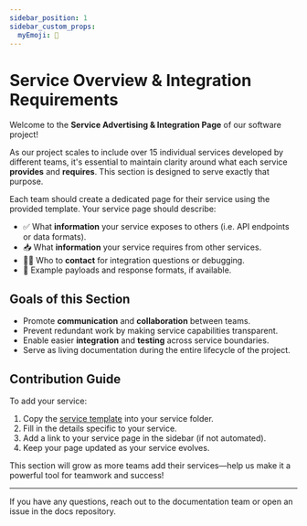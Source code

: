 ```yaml
---
sidebar_position: 1
sidebar_custom_props:
  myEmoji: 🧩
---
```


# Service Overview & Integration Requirements

Welcome to the **Service Advertising & Integration Page** of our software project!

As our project scales to include over 15 individual services developed by different teams, it's essential to maintain clarity around what each service **provides** and **requires**. This section is designed to serve exactly that purpose.

Each team should create a dedicated page for their service using the provided template. Your service page should describe:
- ✅ What **information** your service exposes to others (i.e. API endpoints or data formats).
- 📥 What **information** your service requires from other services.
- 🧑‍💻 Who to **contact** for integration questions or debugging.
- 🧪 Example payloads and response formats, if available.

## Goals of this Section
- Promote **communication** and **collaboration** between teams.
- Prevent redundant work by making service capabilities transparent.
- Enable easier **integration** and **testing** across service boundaries.
- Serve as living documentation during the entire lifecycle of the project.

## Contribution Guide
To add your service:
1. Copy the [service template](./service-template.md) into your service folder.
2. Fill in the details specific to your service.
3. Add a link to your service page in the sidebar (if not automated).
4. Keep your page updated as your service evolves.

This section will grow as more teams add their services—help us make it a powerful tool for teamwork and success!

---

If you have any questions, reach out to the documentation team or open an issue in the docs repository.
